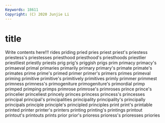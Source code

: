 ```yaml
---
Keywords: 18611
Copyright: (C) 2020 Junjie Li
---
```


# title

Write contents here!!!
rides 
priding 
pried 
pries 
priest 
priest's 
priestess 
priestess's 
priestesses 
priesthood
priesthood's 
priesthoods 
priestlier 
priestliest 
priestly 
priests 
prig 
prig's 
priggish 
prigs
prim 
primacy 
primacy's 
primaeval 
primal 
primaries 
primarily 
primary 
primary's 
primate
primate's 
primates 
prime 
prime's 
primed 
primer 
primer's 
primers 
primes 
primeval
priming 
primitive 
primitive's 
primitively 
primitives 
primly 
primmer 
primmest 
primness 
primness's
primogeniture 
primogeniture's 
primordial 
primp 
primped 
primping 
primps 
primrose 
primrose's 
primroses
prince 
prince's 
princelier 
princeliest 
princely 
princes 
princess 
princess's 
princesses 
principal
principal's 
principalities 
principality 
principality's 
principally 
principals 
principle 
principle's 
principled 
principles
print 
print's 
printable 
printed 
printer 
printer's 
printers 
printing 
printing's 
printings
printout 
printout's 
printouts 
prints 
prior 
prior's 
prioress 
prioress's 
prioresses 
priories
